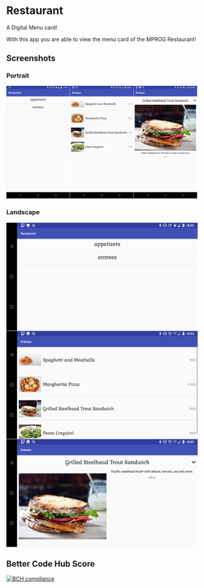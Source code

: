 # Restaurant
A Digital Menu card!

With this app you are able to view the menu card of the MPROG Restaurant!

## Screenshots

### Portrait

![alt text][portait]

[portait]: https://github.com/NegativeNancy/Restaurant/blob/master/doc/Portrait-Main.png?raw=true "Restaurant app in portrait mode"

### Landscape

![alt text][landscape]

[landscape]: https://github.com/NegativeNancy/Restaurant/blob/master/doc/Landscape-Main.png?raw=true "Restaurant app in landscape mode"

## Better Code Hub Score

[![BCH compliance](https://bettercodehub.com/edge/badge/NegativeNancy/Restaurant?branch=master)](https://bettercodehub.com/)
